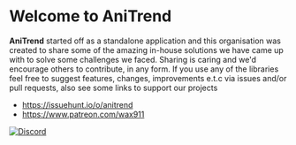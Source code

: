 # Welcome to AniTrend

**AniTrend** started off as a standalone application and this organisation was created to share some of the amazing in-house solutions we have came up with to solve some challenges we faced. Sharing is caring and we'd encourage others to contribute, in any form. If you use any of the libraries feel free to suggest features, changes, improvements e.t.c via issues and/or pull requests, also see some links to support our projects

- https://issuehunt.io/o/anitrend
- https://www.patreon.com/wax911

[![Discord](https://img.shields.io/discord/314442908478472203.svg?color=%237289da&label=Join%20Anitrend%21&logo=discord&logoColor=%23fff)](https://discordapp.com/invite/2wzTqnF)
